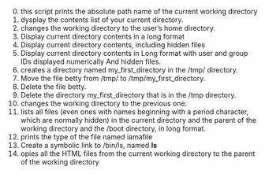 0. this script  prints the absolute path name of the current working directory
1. dysplay the contents list of your current directory.
2.  changes the working directory to the user’s home directory.
3. Display current directory contents in a long format
4. Display current directory contents, including hidden files 
5. Display current directory contents in Long format with user and group IDs displayed numerically And hidden files.
6. creates a directory named my_first_directory in the /tmp/ directory.
7. Move the file betty from /tmp/ to /tmp/my_first_directory.
8. Delete the file betty.
9. Delete the directory my_first_directory that is in the /tmp directory.
10. changes the working directory to the previous one.
11. lists all files (even ones with names beginning with a period character, which are normally hidden) in the current directory and the parent of the working directory and the /boot directory, in long format. 
12. prints the type of the file named iamafile
13. Create a symbolic link to /bin/ls, named __ls__
14. opies all the HTML files from the current working directory to the parent of the working directory
